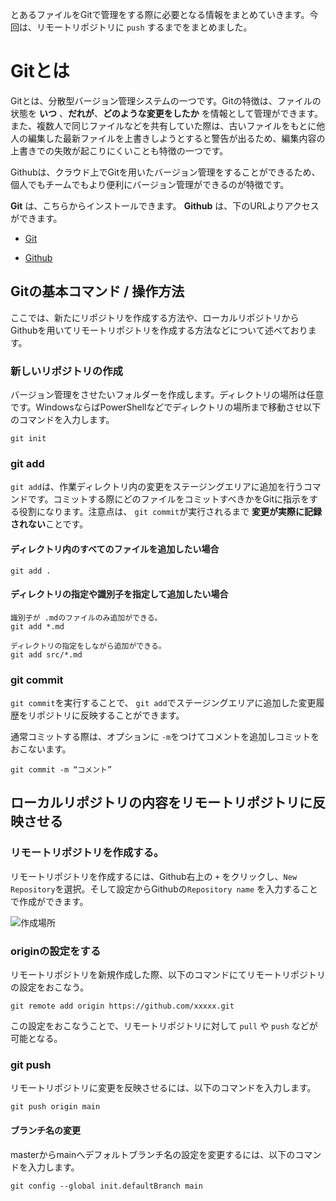 とあるファイルをGitで管理をする際に必要となる情報をまとめていきます。今回は、リモートリポジトリに `push` するまでをまとめました。

# Gitとは
Gitとは、分散型バージョン管理システムの一つです。Gitの特徴は、ファイルの状態を **いつ** 、**だれが**、**どのような変更をしたか** を情報として管理ができます。また、複数人で同じファイルなどを共有していた際は、古いファイルをもとに他人の編集した最新ファイルを上書きしようとすると警告が出るため、編集内容の上書きでの失敗が起こりにくいことも特徴の一つです。

Githubは、クラウド上でGitを用いたバージョン管理をすることができるため、個人でもチームでもより便利にバージョン管理ができるのが特徴です。

**Git** は、こちらからインストールできます。 **Github** は、下のURLよりアクセスができます。
+ [Git](https://git-scm.com/ "インストール先")

+ [Github](https://github.com/ )

## Gitの基本コマンド / 操作方法
ここでは、新たにリポジトリを作成する方法や、ローカルリポジトリからGithubを用いてリモートリポジトリを作成する方法などについて述べております。
###  新しいリポジトリの作成

バージョン管理をさせたいフォルダーを作成します。ディレクトリの場所は任意です。WindowsならばPowerShellなどでディレクトリの場所まで移動させ以下のコマンドを入力します。

```command
git init
```

### git add
`git add`は、作業ディレクトリ内の変更をステージングエリアに追加を行うコマンドです。コミットする際にどのファイルをコミットすべきかをGitに指示をする役割になります。注意点は、 `git commit`が実行されるまで **変更が実際に記録されない**ことです。

#### ディレクトリ内のすべてのファイルを追加したい場合
```command
git add . 
```
#### ディレクトリの指定や識別子を指定して追加したい場合
```command
識別子が .mdのファイルのみ追加ができる。
git add *.md 
``` 

```command
ディレクトリの指定をしながら追加ができる。
git add src/*.md 
``` 

### git commit
`git commit`を実行することで、 `git add`でステージングエリアに追加した変更履歴をリポジトリに反映することができます。

通常コミットする際は、オプションに `-m`をつけてコメントを追加しコミットをおこないます。

```command
git commit -m “コメント”
```
## ローカルリポジトリの内容をリモートリポジトリに反映させる

### リモートリポジトリを作成する。
リモートリポジトリを作成するには、Github右上の `+` をクリックし、`New Repository`を選択。そして設定からGithubの`Repository name` を入力することで作成ができます。

![作成場所](https://i.imgur.com/CPAjB0q.png 'New Repositoryの作成')

### originの設定をする
リモートリポジトリを新規作成した際、以下のコマンドにてリモートリポジトリの設定をおこなう。

```command
git remote add origin https://github.com/xxxxx.git
```
この設定をおこなうことで、リモートリポジトリに対して `pull`
や `push` などが可能となる。

### git push
リモートリポジトリに変更を反映させるには、以下のコマンドを入力します。
```
git push origin main
```
#### ブランチ名の変更
masterからmainへデフォルトブランチ名の設定を変更するには、以下のコマンドを入力します。

```command
git config --global init.defaultBranch main
```
